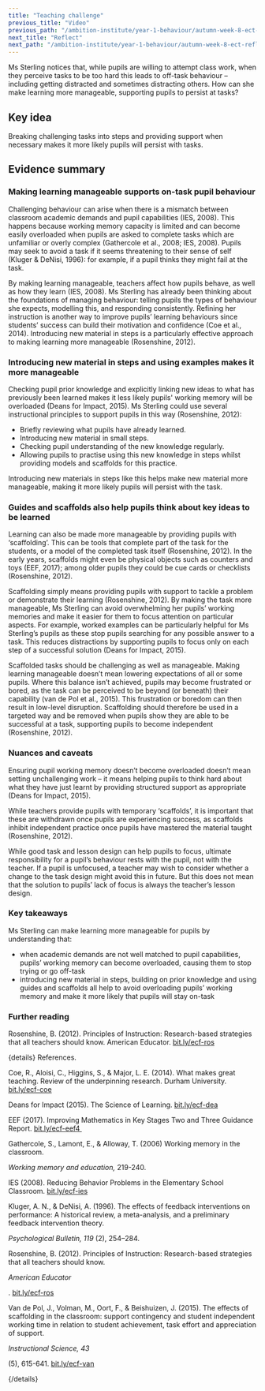 ```yaml
---
title: "Teaching challenge"
previous_title: "Video"
previous_path: "/ambition-institute/year-1-behaviour/autumn-week-8-ect-video"
next_title: "Reflect"
next_path: "/ambition-institute/year-1-behaviour/autumn-week-8-ect-reflect"
---
```


Ms Sterling notices that, while pupils are willing to attempt class work, when they perceive tasks to be too hard this leads to off-task behaviour – including getting distracted and sometimes distracting others. How can she make learning more manageable, supporting pupils to persist at tasks?

## Key idea

Breaking challenging tasks into steps and providing support when necessary makes it more likely pupils will persist with tasks.

## Evidence summary

### Making learning manageable supports on-task pupil behaviour

Challenging behaviour can arise when there is a mismatch between classroom academic demands and pupil capabilities (IES, 2008). This happens because working memory capacity is limited and can become easily overloaded when pupils are asked to complete tasks which are unfamiliar or overly complex (Gathercole et al., 2008; IES, 2008). Pupils may seek to avoid a task if it seems threatening to their sense of self (Kluger & DeNisi, 1996): for example, if a pupil thinks they might fail at the task.

By making learning manageable, teachers affect how pupils behave, as well as how they learn (IES, 2008). Ms Sterling has already been thinking about the foundations of managing behaviour: telling pupils the types of behaviour she expects, modelling this, and responding consistently. Refining her instruction is another way to improve pupils’ learning behaviours since students’ success can build their motivation and confidence (Coe et al., 2014). Introducing new material in steps is a particularly effective approach to making learning more manageable (Rosenshine, 2012).

### Introducing new material in steps and using examples makes it more manageable

Checking pupil prior knowledge and explicitly linking new ideas to what has previously been learned makes it less likely pupils' working memory will be overloaded (Deans for Impact, 2015). Ms Sterling could use several instructional principles to support pupils in this way (Rosenshine, 2012):

- Briefly reviewing what pupils have already learned.
- Introducing new material in small steps.
- Checking pupil understanding of the new knowledge regularly.
- Allowing pupils to practise using this new knowledge in steps whilst providing models and scaffolds for this practice.

Introducing new materials in steps like this helps make new material more manageable, making it more likely pupils will persist with the task.

### Guides and scaffolds also help pupils think about key ideas to be learned

Learning can also be made more manageable by providing pupils with ‘scaffolding’. This can be tools that complete part of the task for the students, or a model of the completed task itself (Rosenshine, 2012). In the early years, scaffolds might even be physical objects such as counters and toys (EEF, 2017); among older pupils they could be cue cards or checklists (Rosenshine, 2012).

Scaffolding simply means providing pupils with support to tackle a problem or demonstrate their learning (Rosenshine, 2012). By making the task more manageable, Ms Sterling can avoid overwhelming her pupils’ working memories and make it easier for them to focus attention on particular aspects. For example, worked examples can be particularly helpful for Ms Sterling’s pupils as these stop pupils searching for any possible answer to a task. This reduces distractions by supporting pupils to focus only on each step of a successful solution (Deans for Impact, 2015).

Scaffolded tasks should be challenging as well as manageable. Making learning manageable doesn’t mean lowering expectations of all or some pupils. Where this balance isn’t achieved, pupils may become frustrated or bored, as the task can be perceived to be beyond (or beneath) their capability (van de Pol et al., 2015). This frustration or boredom can then result in low-level disruption. Scaffolding should therefore be used in a targeted way and be removed when pupils show they are able to be successful at a task, supporting pupils to become independent (Rosenshine, 2012).

### Nuances and caveats

Ensuring pupil working memory doesn’t become overloaded doesn’t mean setting unchallenging work – it means helping pupils to think hard about what they have just learnt by providing structured support as appropriate (Deans for Impact, 2015).

While teachers provide pupils with temporary ‘scaffolds’, it is important that these are withdrawn once pupils are experiencing success, as scaffolds inhibit independent practice once pupils have mastered the material taught (Rosenshine, 2012).

While good task and lesson design can help pupils to focus, ultimate responsibility for a pupil’s behaviour rests with the pupil, not with the teacher. If a pupil is unfocused, a teacher may wish to consider whether a change to the task design might avoid this in future. But this does not mean that the solution to pupils’ lack of focus is always the teacher’s lesson design.

### Key takeaways

Ms Sterling can make learning more manageable for pupils by understanding
that:

- when academic demands are not well matched to pupil capabilities, pupils’ working memory can become overloaded, causing them to stop trying or go off-task
- introducing new material in steps, building on prior knowledge and using guides and scaffolds all help to avoid overloading pupils’ working memory and make it more likely that pupils will stay on-task

### Further reading

Rosenshine, B. (2012). Principles of Instruction: Research-based strategies that all teachers should know. American Educator. [bit.ly/ecf-ros](http://bit.ly/ecf-ros)

{details}
References.

Coe, R., Aloisi, C., Higgins, S., &amp; Major, L. E. (2014). What makes great
teaching. Review of the underpinning research. Durham University.
<a href="http://bit.ly/ecf-coe" target="_blank" rel="noopener">
bit.ly/ecf-coe
</a>

Deans for Impact (2015). The Science of Learning.
<a href="http://bit.ly/ecf-dea" target="_blank" rel="noopener">
bit.ly/ecf-dea
</a>

EEF (2017). Improving Mathematics in Key Stages Two and Three Guidance Report.
<a href="http://bit.ly/ecf-eef4" target="_blank" rel="noopener">
bit.ly/ecf-eef4 
</a>

Gathercole, S., Lamont, E., &amp; Alloway, T. (2006) Working memory in the
classroom.

<i>
  Working memory and education,
</i>
 219-240.

IES (2008). Reducing Behavior Problems in the Elementary School Classroom.
<a href="http://bit.ly/ecf-ies" target="_blank" rel="noopener">
bit.ly/ecf-ies
</a>

Kluger, A. N., &amp; DeNisi, A. (1996). The effects of feedback interventions
on performance: A historical review, a meta-analysis, and a preliminary
feedback intervention theory.

<i>
  Psychological Bulletin, 119
</i>
(2), 254–284.

Rosenshine, B. (2012). Principles of Instruction: Research-based strategies
that all teachers should know.

<i>
  American Educator
</i>

.
<a href="http://bit.ly/ecf-ros" target="_blank" rel="noopener">
bit.ly/ecf-ros
</a>

Van de Pol, J., Volman, M., Oort, F., &amp; Beishuizen, J. (2015). The effects
of scaffolding in the classroom: support contingency and student independent
working time in relation to student achievement, task effort and appreciation
of support.

<i>
  Instructional Science, 43
</i>

(5), 615-641.
<a href="http://bit.ly/ecf-van" target="_blank" rel="noopener">
bit.ly/ecf-van
</a>

 {/details}
